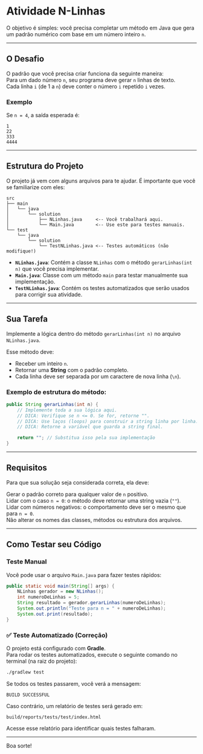 # Atividade N-Linhas

O objetivo é simples: você precisa completar um método em Java que gera um padrão numérico com base em um número inteiro `n`.

---

## O Desafio

O padrão que você precisa criar funciona da seguinte maneira:  
Para um dado número `n`, seu programa deve gerar `n` linhas de texto.  
Cada linha `i` (de 1 a `n`) deve conter o número `i` repetido `i` vezes.

### Exemplo

Se `n = 4`, a saída esperada é:

```
1
22
333
4444
```

---

## Estrutura do Projeto

O projeto já vem com alguns arquivos para te ajudar. É importante que você se familiarize com eles:

```
src
├── main
│   └── java
│       └── solution
│           ├── NLinhas.java     <-- Você trabalhará aqui.
│           └── Main.java        <-- Use este para testes manuais.
└── test
    └── java
        └── solution
            └── TestNLinhas.java <-- Testes automáticos (não modifique!)
```

- **`NLinhas.java`**: Contém a classe `NLinhas` com o método `gerarLinhas(int n)` que você precisa implementar.
- **`Main.java`**: Classe com um método `main` para testar manualmente sua implementação.
- **`TestNLinhas.java`**: Contém os testes automatizados que serão usados para corrigir sua atividade.

---

## Sua Tarefa

Implemente a lógica dentro do método `gerarLinhas(int n)` no arquivo `NLinhas.java`.

Esse método deve:

- Receber um inteiro `n`.
- Retornar uma **String** com o padrão completo.
- Cada linha deve ser separada por um caractere de nova linha (`\n`).

### Exemplo de estrutura do método:

```java
public String gerarLinhas(int n) {
    // Implemente toda a sua lógica aqui.
    // DICA: Verifique se n <= 0. Se for, retorne "".
    // DICA: Use laços (loops) para construir a string linha por linha.
    // DICA: Retorne a variável que guarda a string final.

    return ""; // Substitua isso pela sua implementação
}
```

---

## Requisitos

Para que sua solução seja considerada correta, ela deve:

 Gerar o padrão correto para qualquer valor de `n` positivo.  
 Lidar com o caso `n = 0`: o método deve retornar uma string vazia (`""`).  
 Lidar com números negativos: o comportamento deve ser o mesmo que para `n = 0`.  
 Não alterar os nomes das classes, métodos ou estrutura dos arquivos.  

---

## Como Testar seu Código

###  Teste Manual

Você pode usar o arquivo `Main.java` para fazer testes rápidos:

```java
public static void main(String[] args) {
    NLinhas gerador = new NLinhas();
    int numeroDeLinhas = 5;
    String resultado = gerador.gerarLinhas(numeroDeLinhas);
    System.out.println("Teste para n = " + numeroDeLinhas);
    System.out.print(resultado);
}
```

### ✅ Teste Automatizado (Correção)

O projeto está configurado com **Gradle**.  
Para rodar os testes automatizados, execute o seguinte comando no terminal (na raiz do projeto):

```bash
./gradlew test
```

Se todos os testes passarem, você verá a mensagem:

```
BUILD SUCCESSFUL
```

Caso contrário, um relatório de testes será gerado em:

```
build/reports/tests/test/index.html
```

Acesse esse relatório para identificar quais testes falharam.

---

Boa sorte! 
